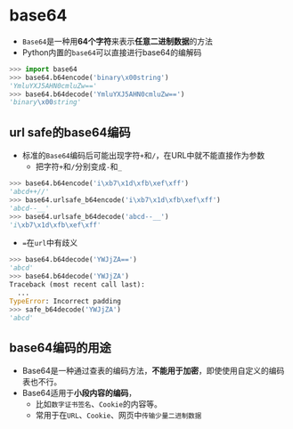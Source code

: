 # base64
- `Base64`是一种用**64个字符**来表示**任意二进制数据**的方法
- Python内置的`base64`可以直接进行base64的编解码

```python
>>> import base64
>>> base64.b64encode('binary\x00string')
'YmluYXJ5AHN0cmluZw=='
>>> base64.b64decode('YmluYXJ5AHN0cmluZw==')
'binary\x00string'
```


## url safe的base64编码
- 标准的`Base64`编码后可能出现字符`+`和`/`，在URL中就不能直接作为参数
   - 把字符`+`和`/`分别变成`-`和`_`


```python
>>> base64.b64encode('i\xb7\x1d\xfb\xef\xff')
'abcd++//'
>>> base64.urlsafe_b64encode('i\xb7\x1d\xfb\xef\xff')
'abcd--__'
>>> base64.urlsafe_b64decode('abcd--__')
'i\xb7\x1d\xfb\xef\xff'
```   
- `=`在`url`中有歧义
```python
>>> base64.b64decode('YWJjZA==')
'abcd'
>>> base64.b64decode('YWJjZA')
Traceback (most recent call last):
  ...
TypeError: Incorrect padding
>>> safe_b64decode('YWJjZA')
'abcd'
```

## base64编码的用途
- Base64是一种通过查表的编码方法，**不能用于加密**，即使使用自定义的编码表也不行。
- Base64适用于**小段内容的编码**，
   - 比如`数字证书签名`、`Cookie`的内容等。
   - 常用于在`URL`、`Cookie`、网页中`传输少量二进制数据`